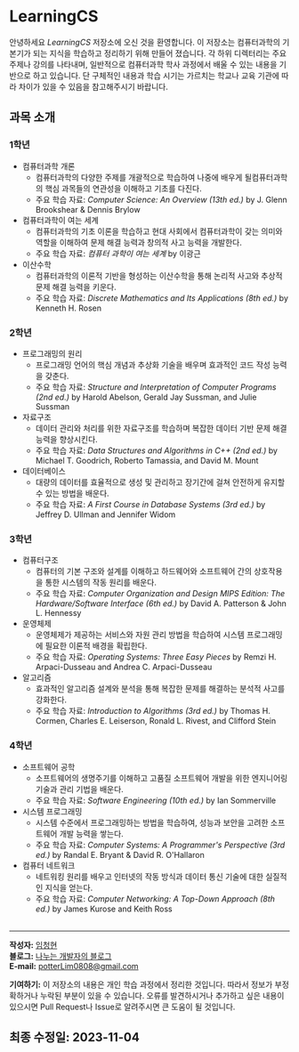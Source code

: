 # LearningCS
안녕하세요 *LearningCS* 저장소에 오신 것을 환영합니다. 이 저장소는 컴퓨터과학의 기본기가 되는 지식을 학습하고 정리하기 위해 만들어 졌습니다. 각 하위 디렉터리는 주요 주제나 강의를 나타내며, 일반적으로 컴퓨터과학 학사 과정에서 배울 수 있는 내용을 기반으로 하고 있습니다. 단 구체적인 내용과 학습 시기는 가르치는 학교나 교육 기관에 따라 차이가 있을 수 있음을 참고해주시기 바랍니다.

## 과목 소개
### 1학년
- 컴퓨터과학 개론
    - 컴퓨터과학의 다양한 주제를 개괄적으로 학습하여 나중에 배우게 될컴퓨터과학의 핵심 과목들의 연관성을 이해하고 기초를 다진다.
    - 주요 학습 자료: _Computer Science: An Overview (13th ed.)_ by J. Glenn Brookshear & Dennis Brylow
- 컴퓨터과학이 여는 세계
    - 컴퓨터과학의 기초 이론을 학습하고 현대 사회에서 컴퓨터과학이 갖는 의미와 역할을 이해하여 문제 해결 능력과 창의적 사고 능력을 개발한다.
    - 주요 학습 자료: _컴퓨터 과학이 여는 세계_ by 이광근
- 이산수학
    - 컴퓨터과학의 이론적 기반을 형성하는 이산수학을 통해 논리적 사고와 추상적 문제 해결 능력을 키운다.
    - 주요 학습 자료: _Discrete Mathematics and Its Applications (8th ed.)_ by Kenneth H. Rosen

### 2학년
- 프로그래밍의 원리
    - 프로그래밍 언어의 핵심 개념과 추상화 기술을 배우며 효과적인 코드 작성 능력을 갖춘다.
    - 주요 학습 자료: _Structure and Interpretation of Computer Programs (2nd ed.)_ by Harold Abelson, Gerald Jay Sussman, and Julie Sussman
- 자료구조
	- 데이터 관리와 처리를 위한 자료구조를 학습하며 복잡한 데이터 기반 문제 해결 능력을 향상시킨다.
    - 주요 학습 자료: _Data Structures and Algorithms in C++ (2nd ed.)_ by Michael T. Goodrich, Roberto Tamassia, and David M. Mount
- 데이터베이스
	- 대량의 데이터를 효율적으로 생성 및 관리하고 장기간에 걸쳐 안전하게 유지할 수 있는 방법을 배운다.
    - 주요 학습 자료: _A First Course in Database Systems (3rd ed.)_ by Jeffrey D. Ullman and Jennifer Widom

### 3학년
- 컴퓨터구조
    - 컴퓨터의 기본 구조와 설계를 이해하고 하드웨어와 소프트웨어 간의 상호작용을 통한 시스템의 작동 원리를 배운다.
    - 주요 학습 자료: _Computer Organization and Design MIPS Edition: The Hardware/Software Interface (6th ed.)_ by David A. Patterson & John L. Hennessy
- 운영체제
	- 운영체제가 제공하는 서비스와 자원 관리 방법을 학습하여 시스템 프로그래밍에 필요한 이론적 배경을 확립한다.
    - 주요 학습 자료: _Operating Systems: Three Easy Pieces_ by Remzi H. Arpaci-Dusseau and Andrea C. Arpaci-Dusseau
- 알고리즘
	- 효과적인 알고리즘 설계와 분석을 통해 복잡한 문제를 해결하는 분석적 사고를 강화한다.
    - 주요 학습 자료: _Introduction to Algorithms (3rd ed.)_ by Thomas H. Cormen, Charles E. Leiserson, Ronald L. Rivest, and Clifford Stein

### 4학년
- 소프트웨어 공학
    - 소프트웨어의 생명주기를 이해하고 고품질 소프트웨어 개발을 위한 엔지니어링 기술과 관리 기법을 배운다.
    - 주요 학습 자료: _Software Engineering (10th ed.)_ by Ian Sommerville
- 시스템 프로그래밍
	- 시스템 수준에서 프로그래밍하는 방법을 학습하여, 성능과 보안을 고려한 소프트웨어 개발 능력을 쌓는다.
    - 주요 학습 자료: _Computer Systems: A Programmer's Perspective (3rd ed.)_ by Randal E. Bryant & David R. O'Hallaron
- 컴퓨터 네트워크
	- 네트워킹 원리를 배우고 인터넷의 작동 방식과 데이터 통신 기술에 대한 실질적인 지식을 얻는다. 
    - 주요 학습 자료: _Computer Networking: A Top-Down Approach (8th ed.)_ by James Kurose and Keith Ross
<br></br>

---
**작성자:** [임청현](https://github.com/potterLim)<br>
**블로그:** [나누는 개발자의 블로그](https://potterlim.tistory.com/)<br>
**E-mail:** potterLim0808@gmail.com

**기여하기:** 이 저장소의 내용은 개인 학습 과정에서 정리한 것입니다. 따라서 정보가 부정확하거나 누락된 부분이 있을 수 있습니다. 오류를 발견하시거나 추가하고 싶은 내용이 있으시면 Pull Request나 Issue로 알려주시면 큰 도움이 될 것입니다.

**최종 수정일:** 2023-11-04
---

